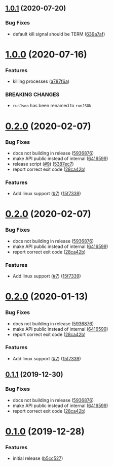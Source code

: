 ## [1.0.1](https://github.com/cobbal/swsh/compare/v1.0.0...v1.0.1) (2020-07-20)


### Bug Fixes

* default kill signal should be TERM ([639a7af](https://github.com/cobbal/swsh/commit/639a7af5161297bb4958f0e8d2974d4f712cc33e))

# [1.0.0](https://github.com/cobbal/swsh/compare/v0.2.0...v1.0.0) (2020-07-16)


### Features

* killing processes ([a787f6a](https://github.com/cobbal/swsh/commit/a787f6af1ac64ecdce8ab62a35b6bbb73f13e4ae))


### BREAKING CHANGES

* `runJson` has been renamed to `runJSON`

# [0.2.0](https://github.com/cobbal/swsh/compare/v0.1.0...v0.2.0) (2020-02-07)


### Bug Fixes

* docs not building in release ([5936876](https://github.com/cobbal/swsh/commit/5936876fec4ff13c707024650ada9854998c7823))
* make API public instead of internal ([6416599](https://github.com/cobbal/swsh/commit/64165991dffe3f944b0a8c8916835b42cb78ceba))
* release script ([#9](https://github.com/cobbal/swsh/issues/9)) ([5387ec7](https://github.com/cobbal/swsh/commit/5387ec78a28c98c696c391fb697b55d48a99864c))
* report correct exit code ([28ca42b](https://github.com/cobbal/swsh/commit/28ca42bbb0fb3720848b3f9f3b32df581d42b3d6))


### Features

* Add linux support ([#7](https://github.com/cobbal/swsh/issues/7)) ([15f7339](https://github.com/cobbal/swsh/commit/15f733951456ee45d4b066861a9b0b6444f2fef2))

# [0.2.0](https://github.com/cobbal/swsh/compare/v0.1.0...v0.2.0) (2020-02-07)


### Bug Fixes

* docs not building in release ([5936876](https://github.com/cobbal/swsh/commit/5936876fec4ff13c707024650ada9854998c7823))
* make API public instead of internal ([6416599](https://github.com/cobbal/swsh/commit/64165991dffe3f944b0a8c8916835b42cb78ceba))
* report correct exit code ([28ca42b](https://github.com/cobbal/swsh/commit/28ca42bbb0fb3720848b3f9f3b32df581d42b3d6))


### Features

* Add linux support ([#7](https://github.com/cobbal/swsh/issues/7)) ([15f7339](https://github.com/cobbal/swsh/commit/15f733951456ee45d4b066861a9b0b6444f2fef2))

# [0.2.0](https://github.com/cobbal/swsh/compare/v0.1.0...v0.2.0) (2020-01-13)


### Bug Fixes

* docs not building in release ([5936876](https://github.com/cobbal/swsh/commit/5936876fec4ff13c707024650ada9854998c7823))
* make API public instead of internal ([6416599](https://github.com/cobbal/swsh/commit/64165991dffe3f944b0a8c8916835b42cb78ceba))
* report correct exit code ([28ca42b](https://github.com/cobbal/swsh/commit/28ca42bbb0fb3720848b3f9f3b32df581d42b3d6))


### Features

* Add linux support ([#7](https://github.com/cobbal/swsh/issues/7)) ([15f7339](https://github.com/cobbal/swsh/commit/15f733951456ee45d4b066861a9b0b6444f2fef2))

## [0.1.1](https://github.com/cobbal/swsh/compare/v0.1.0...v0.1.1) (2019-12-30)


### Bug Fixes

* docs not building in release ([5936876](https://github.com/cobbal/swsh/commit/5936876fec4ff13c707024650ada9854998c7823))
* make API public instead of internal ([6416599](https://github.com/cobbal/swsh/commit/64165991dffe3f944b0a8c8916835b42cb78ceba))
* report correct exit code ([28ca42b](https://github.com/cobbal/swsh/commit/28ca42bbb0fb3720848b3f9f3b32df581d42b3d6))

# [0.1.0](https://github.com/cobbal/swsh/compare/v0.0.2...v0.1.0) (2019-12-28)


### Features

* initial release ([b5cc527](https://github.com/cobbal/swsh/commit/b5cc5276cbcf59950de0bfb5a96be22d71b3ce14))
